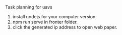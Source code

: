Task planning for uavs
1. install nodejs for your computer version.
2. npm run serve in fronter folder.
3. click the generated ip address to open web paper. 
